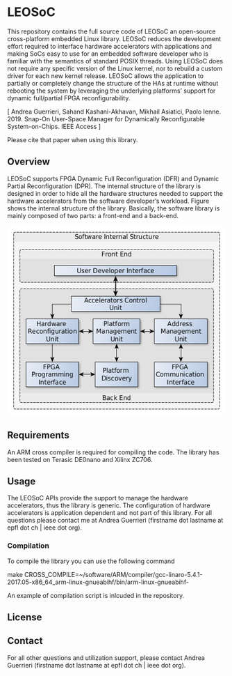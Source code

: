 # LEOSoC

This repository contains the full source code of LEOSoC an open-source cross-platform embedded Linux library. LEOSoC reduces the development effort required to interface hardware accelerators with applications and making SoCs easy to use for an embedded software developer who is familiar with the semantics of standard POSIX threads. Using LEOSoC does not require any specific version of the Linux kernel, nor to rebuild a custom driver for each new kernel release. LEOSoC allows
the application to partially or completely change the structure of the HAs at runtime without rebooting the system by leveraging the underlying platforms’ support for dynamic full/partial FPGA reconfigurability.


[ Andrea Guerrieri, Sahand Kashani-Akhavan, Mikhail Asiatici, Paolo Ienne. 2019. Snap-On User-Space Manager for Dynamically Reconfigurable System-on-Chips. IEEE Access ]

Please cite that paper when using this library.

## Overview

LEOSoC supports FPGA Dynamic Full Reconfiguration (DFR) and Dynamic Partial Reconfiguration (DPR). The internal structure of the library is designed in order to
hide all the hardware structures needed to support the hardware accelerators
from the software developer’s workload. Figure shows the
internal structure of the library. Basically, the software library
is mainly composed of two parts: a front-end and a back-end.

<p align="center">
  <img width="532" height="437" src="./InternalStructure.png" /></p>


## Requirements

An ARM cross compiler is required for compiling the code. The library has been tested on Terasic DE0nano and Xilinx ZC706. 

## Usage

The LEOSoC APIs provide the support to manage the hardware accelerators, thus the library is generic. The configuration of hardware accelerators is application dependent and not part of this library. For all questions please contact me at Andrea Guerrieri (firstname dot lastname at epfl dot ch | ieee dot org). 

### Compilation
To compile the library you can use the following command 

make CROSS_COMPILE=~/software/ARM/compiler/gcc-linaro-5.4.1-2017.05-x86_64_arm-linux-gnueabihf/bin/arm-linux-gnueabihf-

An example of compilation script is inlcuded in the repository. 

## License

## Contact
For all other questions and utilization support, please contact Andrea Guerrieri (firstname dot lastname at epfl dot ch | ieee dot org).
